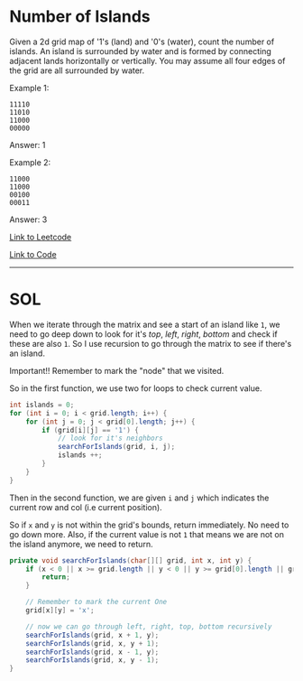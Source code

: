 # Number of Islands

Given a 2d grid map of '1's (land) and '0's (water), count the number of islands. An island is surrounded by water and is formed by connecting adjacent lands horizontally or vertically. You may assume all four edges of the grid are all surrounded by water.

Example 1:
````
11110
11010
11000
00000
````
Answer: 1

Example 2:
````
11000
11000
00100
00011
````
Answer: 3


[Link to Leetcode](https://leetcode.com/problems/number-of-islands/)

[Link to Code](NumberOfIslands.java)


--------------------------------------------------

# SOL

When we iterate through the matrix and see a start of an island like `1`, we need to go deep down to look for it's _top_, _left_, _right_, _bottom_ and check if these are also `1`.
So I use recursion to go through the matrix to see if there's an island.

Important!! Remember to mark the "node" that we visited.

So in the first function, we use two for loops to check current value.
````java
int islands = 0;
for (int i = 0; i < grid.length; i++) {
    for (int j = 0; j < grid[0].length; j++) {
        if (grid[i][j] == '1') {
            // look for it's neighbors
            searchForIslands(grid, i, j);
            islands ++;
        }
    }
}
````

Then in the second function, we are given `i` and `j` which indicates the current row and col (i.e current position).

So if `x` and `y` is not within the grid's bounds, return immediately.
No need to go down more. Also, if the current value is not `1` that means we are not on the island anymore, we need to return.

````java
private void searchForIslands(char[][] grid, int x, int y) {
    if (x < 0 || x >= grid.length || y < 0 || y >= grid[0].length || grid[x][y] != `1`) {
        return;
    }

    // Remember to mark the current One
    grid[x][y] = 'x';

    // now we can go through left, right, top, bottom recursively
    searchForIslands(grid, x + 1, y);
    searchForIslands(grid, x, y + 1);
    searchForIslands(grid, x - 1, y);
    searchForIslands(grid, x, y - 1);
}
````
